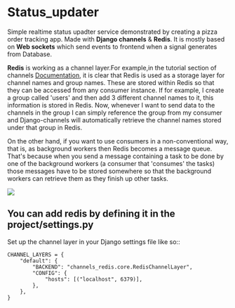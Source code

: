 # Status_updater
Simple realtime status upadter  service demonstrated by creating a pizza order tracking app. Made with <b>Django channels</b> & <b>Redis</b>.
It is mostly based on <b>Web sockets</b> which send events to frontend when a signal generates from Database.

<b>Redis</b> is working as a channel layer.For example,in the tutorial section of channels <a href="https://channels.readthedocs.io/en/latest/tutorial/index.html">Documentation</a>, it is clear that Redis is used as a storage layer for channel names and group names. These are stored within Redis so that they can be accessed from any consumer instance. If for example, I create a group called 'users' and then add 3 different channel names to it, this information is stored in Redis. Now, whenever I want to send data to the channels in the group I can simply reference the group from my consumer and Django-channels will automatically retrieve the channel names stored under that group in Redis.

On the other hand, if you want to use consumers in a non-conventional way, that is, as background workers then Redis becomes a message queue. That's because when you send a message containing a task to be done by one of the background workers (a consumer that 'consumes' the tasks) those messages have to be stored somewhere so that the background workers can retrieve them as they finish up other tasks.

![](Hnet-image.gif)

You can add redis by defining it in the project/settings.py 
-----
Set up the channel layer in your Django settings file like so::

    CHANNEL_LAYERS = {
        "default": {
            "BACKEND": "channels_redis.core.RedisChannelLayer",
            "CONFIG": {
                "hosts": [("localhost", 6379)],
            },
        },
    }
